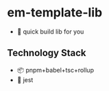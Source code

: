 # em-template-lib

- 🚀 quick build lib for you

## Technology Stack

- 📦 pnpm+babel+tsc+rollup 
- 🍎 jest


